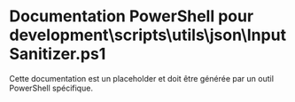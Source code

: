 # Documentation PowerShell pour development\scripts\utils\json\InputSanitizer.ps1

Cette documentation est un placeholder et doit être générée par un outil PowerShell spécifique.
